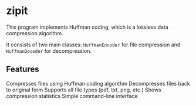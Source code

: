 # zipit


This program implements Huffman coding, which is a lossless data compression algorithm.


It consists of two main classes: `HuffmanEncoder` for file compression and `HuffmanDecoder` for decompression.

Features
------
Compresses files using Huffman coding algorithm 
Decompresses files back to original form
Supports all file types (pdf, txt, png, etc.)
Shows compression statistics
Simple command-line interface

